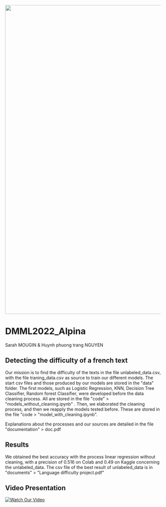 <img src="documents/En-tête.png" width="1000" >



# DMML2022_Alpina
Sarah MOUGIN & Huynh phuong trang NGUYEN

## Detecting the difficulty of a french text

Our mission is to find the difficulty of the texts in the file unlabeled_data.csv, with the file traning_data.csv as source to train our different models.
The start csv files and those produced by our models are stored in the "data" folder.
The first models, such as Logistic Regression, KNN, Decision Tree Classifier, Random forest Classifier, were developed before the data cleaning process. All are stored in the file "code" > "models_without_cleaning.ipynb" .
Then, we elaborated the cleaning process, and then we reapply the models tested before. These are stored in the file "code > "model_with_cleaning.ipynb".

Explanations about the processes and our sources are detailed in the file "documentation" > doc.pdf

## Results

We obtained the best accuracy with the process linear regression without cleaning, with a precision of 0.516 on Colab and 0.49 on Kaggle concerning the unlabeled_data.
The csv file of the best result of unlabeled_data is in "documents" > "Language difficulty project.pdf" 

## Video Presentation
[![Watch Our Video](https://img.youtube.com/vi/Uf5U5dViqrU/0.jpg)](https://www.youtube.com/watch?v=Uf5U5dViqrU)

